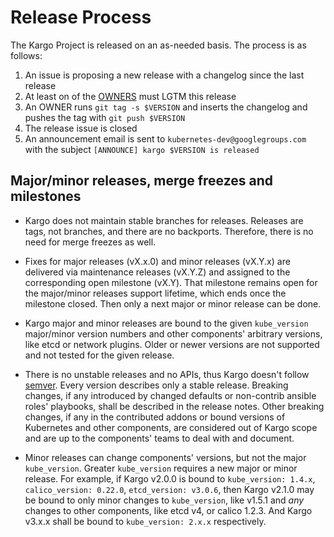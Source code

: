# Release Process

The Kargo Project is released on an as-needed basis. The process is as follows:

1. An issue is proposing a new release with a changelog since the last release
2. At least on of the [OWNERS](OWNERS) must LGTM this release
3. An OWNER runs `git tag -s $VERSION` and inserts the changelog and pushes the tag with `git push $VERSION`
4. The release issue is closed
5. An announcement email is sent to `kubernetes-dev@googlegroups.com` with the subject `[ANNOUNCE] kargo $VERSION is released`

## Major/minor releases, merge freezes and milestones

* Kargo does not maintain stable branches for releases. Releases are tags, not
  branches, and there are no backports. Therefore, there is no need for merge
  freezes as well.

* Fixes for major releases (vX.x.0) and minor releases (vX.Y.x) are delivered
  via maintenance releases (vX.Y.Z) and assigned to the corresponding open
  milestone (vX.Y). That milestone remains open for the major/minor releases
  support lifetime, which ends once the milestone closed. Then only a next major
  or minor release can be done.

* Kargo major and minor releases are bound to the given ``kube_version`` major/minor
  version numbers and other components' arbitrary versions, like etcd or network plugins.
  Older or newer versions are not supported and not tested for the given release.

* There is no unstable releases and no APIs, thus Kargo doesn't follow
  [semver](http://semver.org/). Every version describes only a stable release.
  Breaking changes, if any introduced by changed defaults or non-contrib ansible roles'
  playbooks, shall be described in the release notes. Other breaking changes, if any in
  the contributed addons or bound versions of Kubernetes and other components, are
  considered out of Kargo scope and are up to the components' teams to deal with and
  document.

* Minor releases can change components' versions, but not the major ``kube_version``.
  Greater ``kube_version`` requires a new major or minor release. For example, if Kargo v2.0.0
  is bound to ``kube_version: 1.4.x``, ``calico_version: 0.22.0``, ``etcd_version: v3.0.6``,
  then Kargo v2.1.0 may be bound to only minor changes to ``kube_version``, like v1.5.1
  and *any* changes to other components, like etcd v4, or calico 1.2.3.
  And Kargo v3.x.x shall be bound to ``kube_version: 2.x.x`` respectively.
